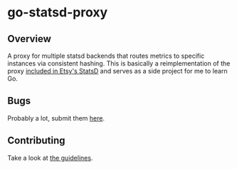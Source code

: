 # go-statsd-proxy

## Overview
A proxy for multiple statsd backends that routes metrics to specific instances
via consistent hashing. This is basically a reimplementation of the proxy
[included in Etsy's StatsD][statsd-proxy] and serves as a side project for me
to learn Go.

## Bugs
Probably a lot, submit them
[here](https://github.com/mrtazz/go-statsd-proxy/issues).

## Contributing
Take a look at [the
guidelines](https://github.com/mrtazz/go-statsd-proxy/blob/master/CONTRIBUTING.md).


[statsd-proxy]: https://github.com/etsy/statsd/blob/master/proxy.js
